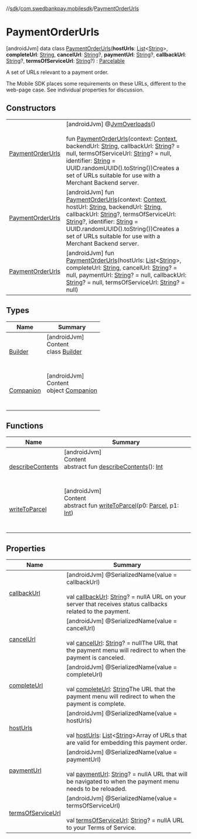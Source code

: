 //[sdk](../../../index.md)/[com.swedbankpay.mobilesdk](../index.md)/[PaymentOrderUrls](index.md)



# PaymentOrderUrls  
 [androidJvm] data class [PaymentOrderUrls](index.md)(**hostUrls**: [List](https://kotlinlang.org/api/latest/jvm/stdlib/kotlin.collections/-list/index.html)<[String](https://kotlinlang.org/api/latest/jvm/stdlib/kotlin/-string/index.html)>, **completeUrl**: [String](https://kotlinlang.org/api/latest/jvm/stdlib/kotlin/-string/index.html), **cancelUrl**: [String](https://kotlinlang.org/api/latest/jvm/stdlib/kotlin/-string/index.html)?, **paymentUrl**: [String](https://kotlinlang.org/api/latest/jvm/stdlib/kotlin/-string/index.html)?, **callbackUrl**: [String](https://kotlinlang.org/api/latest/jvm/stdlib/kotlin/-string/index.html)?, **termsOfServiceUrl**: [String](https://kotlinlang.org/api/latest/jvm/stdlib/kotlin/-string/index.html)?) : [Parcelable](https://developer.android.com/reference/kotlin/android/os/Parcelable.html)

A set of URLs relevant to a payment order.



The Mobile SDK places some requirements on these URLs,  different to the web-page case. See individual properties for discussion.

   


## Constructors  
  
| | |
|---|---|
| <a name="com.swedbankpay.mobilesdk/PaymentOrderUrls/PaymentOrderUrls/#android.content.Context#kotlin.String#kotlin.String?#kotlin.String?#kotlin.String/PointingToDeclaration/"></a>[PaymentOrderUrls](-payment-order-urls.md)| <a name="com.swedbankpay.mobilesdk/PaymentOrderUrls/PaymentOrderUrls/#android.content.Context#kotlin.String#kotlin.String?#kotlin.String?#kotlin.String/PointingToDeclaration/"></a> [androidJvm] @[JvmOverloads](https://kotlinlang.org/api/latest/jvm/stdlib/kotlin.jvm/-jvm-overloads/index.html)()  <br>  <br>fun [PaymentOrderUrls](-payment-order-urls.md)(context: [Context](https://developer.android.com/reference/kotlin/android/content/Context.html), backendUrl: [String](https://kotlinlang.org/api/latest/jvm/stdlib/kotlin/-string/index.html), callbackUrl: [String](https://kotlinlang.org/api/latest/jvm/stdlib/kotlin/-string/index.html)? = null, termsOfServiceUrl: [String](https://kotlinlang.org/api/latest/jvm/stdlib/kotlin/-string/index.html)? = null, identifier: [String](https://kotlinlang.org/api/latest/jvm/stdlib/kotlin/-string/index.html) = UUID.randomUUID().toString())Creates a set of URLs suitable for use with a Merchant Backend server.   <br>|
| <a name="com.swedbankpay.mobilesdk/PaymentOrderUrls/PaymentOrderUrls/#android.content.Context#kotlin.String#kotlin.String#kotlin.String?#kotlin.String?#kotlin.String/PointingToDeclaration/"></a>[PaymentOrderUrls](-payment-order-urls.md)| <a name="com.swedbankpay.mobilesdk/PaymentOrderUrls/PaymentOrderUrls/#android.content.Context#kotlin.String#kotlin.String#kotlin.String?#kotlin.String?#kotlin.String/PointingToDeclaration/"></a> [androidJvm] fun [PaymentOrderUrls](-payment-order-urls.md)(context: [Context](https://developer.android.com/reference/kotlin/android/content/Context.html), hostUrl: [String](https://kotlinlang.org/api/latest/jvm/stdlib/kotlin/-string/index.html), backendUrl: [String](https://kotlinlang.org/api/latest/jvm/stdlib/kotlin/-string/index.html), callbackUrl: [String](https://kotlinlang.org/api/latest/jvm/stdlib/kotlin/-string/index.html)?, termsOfServiceUrl: [String](https://kotlinlang.org/api/latest/jvm/stdlib/kotlin/-string/index.html)?, identifier: [String](https://kotlinlang.org/api/latest/jvm/stdlib/kotlin/-string/index.html) = UUID.randomUUID().toString())Creates a set of URLs suitable for use with a Merchant Backend server.   <br>|
| <a name="com.swedbankpay.mobilesdk/PaymentOrderUrls/PaymentOrderUrls/#kotlin.collections.List[kotlin.String]#kotlin.String#kotlin.String?#kotlin.String?#kotlin.String?#kotlin.String?/PointingToDeclaration/"></a>[PaymentOrderUrls](-payment-order-urls.md)| <a name="com.swedbankpay.mobilesdk/PaymentOrderUrls/PaymentOrderUrls/#kotlin.collections.List[kotlin.String]#kotlin.String#kotlin.String?#kotlin.String?#kotlin.String?#kotlin.String?/PointingToDeclaration/"></a> [androidJvm] fun [PaymentOrderUrls](-payment-order-urls.md)(hostUrls: [List](https://kotlinlang.org/api/latest/jvm/stdlib/kotlin.collections/-list/index.html)<[String](https://kotlinlang.org/api/latest/jvm/stdlib/kotlin/-string/index.html)>, completeUrl: [String](https://kotlinlang.org/api/latest/jvm/stdlib/kotlin/-string/index.html), cancelUrl: [String](https://kotlinlang.org/api/latest/jvm/stdlib/kotlin/-string/index.html)? = null, paymentUrl: [String](https://kotlinlang.org/api/latest/jvm/stdlib/kotlin/-string/index.html)? = null, callbackUrl: [String](https://kotlinlang.org/api/latest/jvm/stdlib/kotlin/-string/index.html)? = null, termsOfServiceUrl: [String](https://kotlinlang.org/api/latest/jvm/stdlib/kotlin/-string/index.html)? = null)   <br>|


## Types  
  
|  Name |  Summary | 
|---|---|
| <a name="com.swedbankpay.mobilesdk/PaymentOrderUrls.Builder///PointingToDeclaration/"></a>[Builder](-builder/index.md)| <a name="com.swedbankpay.mobilesdk/PaymentOrderUrls.Builder///PointingToDeclaration/"></a>[androidJvm]  <br>Content  <br>class [Builder](-builder/index.md)  <br><br><br>|
| <a name="com.swedbankpay.mobilesdk/PaymentOrderUrls.Companion///PointingToDeclaration/"></a>[Companion](-companion/index.md)| <a name="com.swedbankpay.mobilesdk/PaymentOrderUrls.Companion///PointingToDeclaration/"></a>[androidJvm]  <br>Content  <br>object [Companion](-companion/index.md)  <br><br><br>|


## Functions  
  
|  Name |  Summary | 
|---|---|
| <a name="android.os/Parcelable/describeContents/#/PointingToDeclaration/"></a>[describeContents](../../com.swedbankpay.mobilesdk.merchantbackend/-merchant-backend-problem/-server/-unknown/index.md#-1578325224%2FFunctions%2F462465411)| <a name="android.os/Parcelable/describeContents/#/PointingToDeclaration/"></a>[androidJvm]  <br>Content  <br>abstract fun [describeContents](../../com.swedbankpay.mobilesdk.merchantbackend/-merchant-backend-problem/-server/-unknown/index.md#-1578325224%2FFunctions%2F462465411)(): [Int](https://kotlinlang.org/api/latest/jvm/stdlib/kotlin/-int/index.html)  <br><br><br>|
| <a name="android.os/Parcelable/writeToParcel/#android.os.Parcel#kotlin.Int/PointingToDeclaration/"></a>[writeToParcel](../-view-payment-order-info/index.md#-1754457655%2FFunctions%2F462465411)| <a name="android.os/Parcelable/writeToParcel/#android.os.Parcel#kotlin.Int/PointingToDeclaration/"></a>[androidJvm]  <br>Content  <br>abstract fun [writeToParcel](../-view-payment-order-info/index.md#-1754457655%2FFunctions%2F462465411)(p0: [Parcel](https://developer.android.com/reference/kotlin/android/os/Parcel.html), p1: [Int](https://kotlinlang.org/api/latest/jvm/stdlib/kotlin/-int/index.html))  <br><br><br>|


## Properties  
  
|  Name |  Summary | 
|---|---|
| <a name="com.swedbankpay.mobilesdk/PaymentOrderUrls/callbackUrl/#/PointingToDeclaration/"></a>[callbackUrl](callback-url.md)| <a name="com.swedbankpay.mobilesdk/PaymentOrderUrls/callbackUrl/#/PointingToDeclaration/"></a> [androidJvm] @SerializedName(value = callbackUrl)  <br>  <br>val [callbackUrl](callback-url.md): [String](https://kotlinlang.org/api/latest/jvm/stdlib/kotlin/-string/index.html)? = nullA URL on your server that receives status callbacks related to the payment.   <br>|
| <a name="com.swedbankpay.mobilesdk/PaymentOrderUrls/cancelUrl/#/PointingToDeclaration/"></a>[cancelUrl](cancel-url.md)| <a name="com.swedbankpay.mobilesdk/PaymentOrderUrls/cancelUrl/#/PointingToDeclaration/"></a> [androidJvm] @SerializedName(value = cancelUrl)  <br>  <br>val [cancelUrl](cancel-url.md): [String](https://kotlinlang.org/api/latest/jvm/stdlib/kotlin/-string/index.html)? = nullThe URL that the payment menu will redirect to when the payment is canceled.   <br>|
| <a name="com.swedbankpay.mobilesdk/PaymentOrderUrls/completeUrl/#/PointingToDeclaration/"></a>[completeUrl](complete-url.md)| <a name="com.swedbankpay.mobilesdk/PaymentOrderUrls/completeUrl/#/PointingToDeclaration/"></a> [androidJvm] @SerializedName(value = completeUrl)  <br>  <br>val [completeUrl](complete-url.md): [String](https://kotlinlang.org/api/latest/jvm/stdlib/kotlin/-string/index.html)The URL that the payment menu will redirect to when the payment is complete.   <br>|
| <a name="com.swedbankpay.mobilesdk/PaymentOrderUrls/hostUrls/#/PointingToDeclaration/"></a>[hostUrls](host-urls.md)| <a name="com.swedbankpay.mobilesdk/PaymentOrderUrls/hostUrls/#/PointingToDeclaration/"></a> [androidJvm] @SerializedName(value = hostUrls)  <br>  <br>val [hostUrls](host-urls.md): [List](https://kotlinlang.org/api/latest/jvm/stdlib/kotlin.collections/-list/index.html)<[String](https://kotlinlang.org/api/latest/jvm/stdlib/kotlin/-string/index.html)>Array of URLs that are valid for embedding this payment order.   <br>|
| <a name="com.swedbankpay.mobilesdk/PaymentOrderUrls/paymentUrl/#/PointingToDeclaration/"></a>[paymentUrl](payment-url.md)| <a name="com.swedbankpay.mobilesdk/PaymentOrderUrls/paymentUrl/#/PointingToDeclaration/"></a> [androidJvm] @SerializedName(value = paymentUrl)  <br>  <br>val [paymentUrl](payment-url.md): [String](https://kotlinlang.org/api/latest/jvm/stdlib/kotlin/-string/index.html)? = nullA URL that will be navigated to when the payment menu needs to be reloaded.   <br>|
| <a name="com.swedbankpay.mobilesdk/PaymentOrderUrls/termsOfServiceUrl/#/PointingToDeclaration/"></a>[termsOfServiceUrl](terms-of-service-url.md)| <a name="com.swedbankpay.mobilesdk/PaymentOrderUrls/termsOfServiceUrl/#/PointingToDeclaration/"></a> [androidJvm] @SerializedName(value = termsOfServiceUrl)  <br>  <br>val [termsOfServiceUrl](terms-of-service-url.md): [String](https://kotlinlang.org/api/latest/jvm/stdlib/kotlin/-string/index.html)? = nullA URL to your Terms of Service.   <br>|

